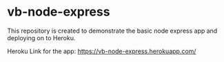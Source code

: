 # vb-node-express
This repository is created to demonstrate the basic node express app and deploying on to Heroku.

Heroku Link for the app: https://vb-node-express.herokuapp.com/
